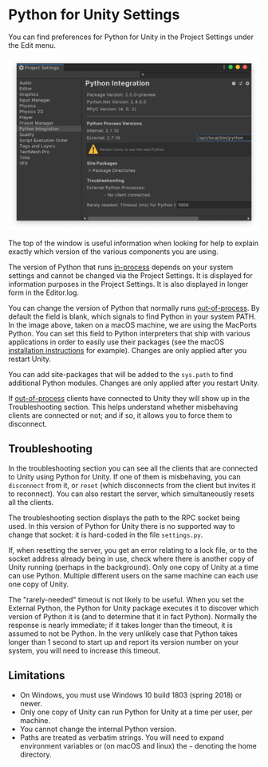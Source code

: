 # Python for Unity Settings

You can find preferences for Python for Unity in the Project Settings under the
Edit menu.

![Python for Unity Settings](images/project-settings.png)

The top of the window is useful information when looking for help to explain
exactly which version of the various components you are using.

The version of Python that runs [in-process](inProcessAPI.md) depends on your
system settings and cannot be changed via the Project Settings. It is displayed
for information purposes in the Project Settings. It is also displayed in
longer form in the Editor.log.

You can change the version of Python that normally runs
[out-of-process](outOfProcessAPI.md).  By default the field is blank, which
signals to find Python in your system PATH.  In the image above, taken on a
macOS machine, we are using the MacPorts Python. You can set this field to
Python interpreters that ship with various applications in order to easily use
their packages (see the macOS [installation instructions](installation.md) for
example). Changes are only applied after you restart Unity.

You can add site-packages that will be added to the `sys.path` to find
additional Python modules. Changes are only applied after you restart Unity.

If [out-of-process](outOfProcessAPI.md) clients have connected to Unity they
will show up in the Troubleshooting section. This helps understand whether
misbehaving clients are connected or not; and if so, it allows you to force
them to disconnect.

## Troubleshooting

In the troubleshooting section you can see all the clients that are connected
to Unity using Python for Unity.  If one of them is misbehaving, you can
`disconnect` from it, or `reset` (which disconnects from the client but invites
it to reconnect). You can also restart the server, which simultaneously resets
all the clients.

The troubleshooting section displays the path to the RPC socket being used. In
this version of Python for Unity there is no supported way to change that
socket: it is hard-coded in the file `settings.py`.

If, when resetting the server, you get an error relating to a lock file, or to
the socket address already being in use, check where there is another copy of
Unity running (perhaps in the background). Only one copy of Unity at a time can
use Python. Multiple different users on the same machine can each use one copy
of Unity.

The "rarely-needed" timeout is not likely to be useful. When you set the
External Python, the Python for Unity package executes it to discover which
version of Python it is (and to determine that it in fact Python). Normally the
response is nearly immediate; if it takes longer than the timeout, it is
assumed to not be Python. In the very unlikely case that Python takes longer
than 1 second to start up and report its version number on your system, you
will need to increase this timeout.

## Limitations

* On Windows, you must use Windows 10 build 1803 (spring 2018) or newer.
* Only one copy of Unity can run Python for Unity at a time per user, per machine.
* You cannot change the internal Python version.
* Paths are treated as verbatim strings. You will need to expand environment
  variables or (on macOS and linux) the `~` denoting the home directory.

